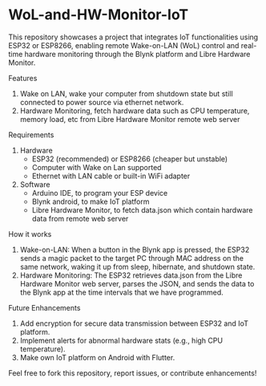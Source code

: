# WoL-and-HW-Monitor-IoT
This repository showcases a project that integrates IoT functionalities using ESP32 or ESP8266, enabling remote Wake-on-LAN (WoL) control and real-time hardware monitoring through the Blynk platform and Libre Hardware Monitor.

Features 
1. Wake on LAN, wake your computer from shutdown state but still connected to power source via ethernet network.
2. Hardware Monitoring, fetch hardware data such as CPU temperature, memory load, etc from Libre Hardware Monitor remote web server

Requirements
1. Hardware
    - ESP32 (recommended) or ESP8266 (cheaper but unstable)
    - Computer with Wake on Lan supported
    - Ethernet with LAN cable or built-in WiFi adapter
2. Software
    - Arduino IDE, to program your ESP device
    - Blynk android, to make IoT platform
    - Libre Hardware Monitor, to fetch data.json which contain hardware data from remote web server
  
How it works
1. Wake-on-LAN:
    When a button in the Blynk app is pressed, the ESP32 sends a magic packet to the target PC through MAC address on the same network, waking it up from sleep, hibernate, and shutdown state.
2. Hardware Monitoring:
    The ESP32 retrieves data.json from the Libre Hardware Monitor web server, parses the JSON, and sends the data to the Blynk app at the time intervals that we have programmed.

Future Enhancements
1. Add encryption for secure data transmission between ESP32 and IoT platform.
2. Implement alerts for abnormal hardware stats (e.g., high CPU temperature).
3. Make own IoT platform on Android with Flutter.

Feel free to fork this repository, report issues, or contribute enhancements! 
